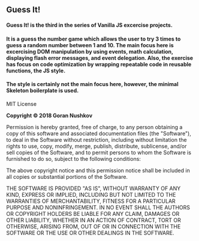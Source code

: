 ## Guess It!

#### Guess It! is the third in the series of Vanilla JS excercise projects.

#### It is a guess the number game which allows the user to try 3 times to guess a random number between 1 and 10. The main focus here is excercising DOM manipulation by using events, math calculation, displaying flash error messages, and event delegation. Also, the exercise has focus on code optimization by wrapping repeatable code in reusable functions, the JS style.

#### The style is certainly not the main focus here, however, the minimal Skeleton boilerplate is used.

MIT License

**Copyright &copy; 2018 Goran Nushkov**

Permission is hereby granted, free of charge, to any person obtaining a copy of this software and associated documentation files (the "Software"), to deal in the Software without restriction, including without limitation the rights to use, copy, modify, merge, publish, distribute, sublicense, and/or sell copies of the Software, and to permit persons to whom the Software is furnished to do so, subject to the following conditions:

The above copyright notice and this permission notice shall be included in all copies or substantial portions of the Software.

THE SOFTWARE IS PROVIDED "AS IS", WITHOUT WARRANTY OF ANY KIND, EXPRESS OR IMPLIED, INCLUDING BUT NOT LIMITED TO THE WARRANTIES OF MERCHANTABILITY, FITNESS FOR A PARTICULAR PURPOSE AND NONINFRINGEMENT. IN NO EVENT SHALL THE AUTHORS OR COPYRIGHT HOLDERS BE LIABLE FOR ANY CLAIM, DAMAGES OR OTHER LIABILITY, WHETHER IN AN ACTION OF CONTRACT, TORT OR OTHERWISE, ARISING FROM, OUT OF OR IN CONNECTION WITH THE SOFTWARE OR THE USE OR OTHER DEALINGS IN THE SOFTWARE.